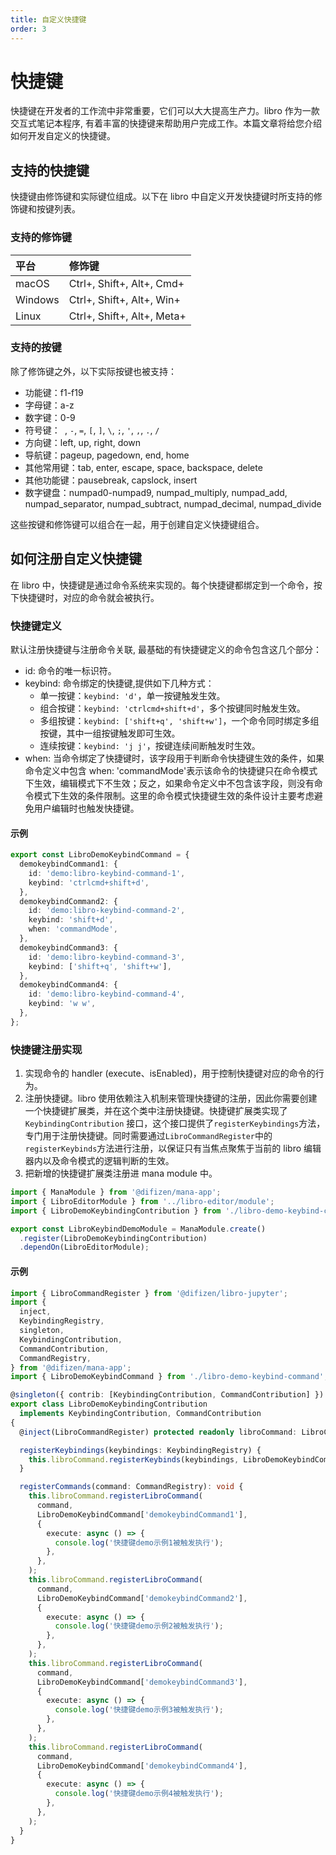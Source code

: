 ```yaml
---
title: 自定义快捷键
order: 3
---
```


# 快捷键

快捷键在开发者的工作流中非常重要，它们可以大大提高生产力。libro 作为一款交互式笔记本程序, 有着丰富的快捷键来帮助用户完成工作。本篇文章将给您介绍如何开发自定义的快捷键。

## 支持的快捷键

快捷键由修饰键和实际键位组成。以下在 libro 中自定义开发快捷键时所支持的修饰键和按键列表。

### 支持的修饰键

| 平台    | 修饰键                     |
| :------ | :------------------------- |
| macOS   | Ctrl+, Shift+, Alt+, Cmd+  |
| Windows | Ctrl+, Shift+, Alt+, Win+  |
| Linux   | Ctrl+, Shift+, Alt+, Meta+ |

### 支持的按键

除了修饰键之外，以下实际按键也被支持：

- 功能键：f1-f19
- 字母键：a-z
- 数字键：0-9
- 符号键：` `, `-`, `=`, `[`, `]`, `\`, `;`, `'`, `,`, `.`, `/`
- 方向键：left, up, right, down
- 导航键：pageup, pagedown, end, home
- 其他常用键：tab, enter, escape, space, backspace, delete
- 其他功能键：pausebreak, capslock, insert
- 数字键盘：numpad0-numpad9, numpad_multiply, numpad_add, numpad_separator, numpad_subtract, numpad_decimal, numpad_divide

这些按键和修饰键可以组合在一起，用于创建自定义快捷键组合。

## 如何注册自定义快捷键

在 libro 中，快捷键是通过命令系统来实现的。每个快捷键都绑定到一个命令，按下快捷键时，对应的命令就会被执行。

### 快捷键定义

默认注册快捷键与注册命令关联, 最基础的有快捷键定义的命令包含这几个部分：

- id: 命令的唯一标识符。
- keybind: 命令绑定的快捷键,提供如下几种方式：
  - 单一按键：`keybind: 'd'`，单一按键触发生效。
  - 组合按键：`keybind: 'ctrlcmd+shift+d'`，多个按键同时触发生效。
  - 多组按键：`keybind: ['shift+q', 'shift+w']`，一个命令同时绑定多组按键，其中一组按键触发即可生效。
  - 连续按键：`keybind: 'j j'`，按键连续间断触发时生效。
- when: 当命令绑定了快捷键时，该字段用于判断命令快捷键生效的条件，如果命令定义中包含 when: 'commandMode'表示该命令的快捷键只在命令模式下生效，编辑模式下不生效；反之，如果命令定义中不包含该字段，则没有命令模式下生效的条件限制。这里的命令模式快捷键生效的条件设计主要考虑避免用户编辑时也触发快捷键。

#### 示例

```typescript
export const LibroDemoKeybindCommand = {
  demokeybindCommand1: {
    id: 'demo:libro-keybind-command-1',
    keybind: 'ctrlcmd+shift+d',
  },
  demokeybindCommand2: {
    id: 'demo:libro-keybind-command-2',
    keybind: 'shift+d',
    when: 'commandMode',
  },
  demokeybindCommand3: {
    id: 'demo:libro-keybind-command-3',
    keybind: ['shift+q', 'shift+w'],
  },
  demokeybindCommand4: {
    id: 'demo:libro-keybind-command-4',
    keybind: 'w w',
  },
};
```

### 快捷键注册实现

1. 实现命令的 handler (execute、isEnabled)，用于控制快捷键对应的命令的行为。
2. 注册快捷键。libro 使用依赖注入机制来管理快捷键的注册，因此你需要创建一个快捷键扩展类，并在这个类中注册快捷键。快捷键扩展类实现了 `KeybindingContribution` 接口，这个接口提供了`registerKeybindings`方法，专门用于注册快捷键。同时需要通过`LibroCommandRegister`中的`registerKeybinds`方法进行注册，以保证只有当焦点聚焦于当前的 libro 编辑器内以及命令模式的逻辑判断的生效。
3. 把新增的快捷键扩展类注册进 mana module 中。

```typescript
import { ManaModule } from '@difizen/mana-app';
import { LibroEditorModule } from '../libro-editor/module';
import { LibroDemoKeybindingContribution } from './libro-demo-keybind-contribution';

export const LibroKeybindDemoModule = ManaModule.create()
  .register(LibroDemoKeybindingContribution)
  .dependOn(LibroEditorModule);
```

#### 示例

```typescript
import { LibroCommandRegister } from '@difizen/libro-jupyter';
import {
  inject,
  KeybindingRegistry,
  singleton,
  KeybindingContribution,
  CommandContribution,
  CommandRegistry,
} from '@difizen/mana-app';
import { LibroDemoKeybindCommand } from './libro-demo-keybind-command';

@singleton({ contrib: [KeybindingContribution, CommandContribution] })
export class LibroDemoKeybindingContribution
  implements KeybindingContribution, CommandContribution
{
  @inject(LibroCommandRegister) protected readonly libroCommand: LibroCommandRegister;

  registerKeybindings(keybindings: KeybindingRegistry) {
    this.libroCommand.registerKeybinds(keybindings, LibroDemoKeybindCommand);
  }

  registerCommands(command: CommandRegistry): void {
    this.libroCommand.registerLibroCommand(
      command,
      LibroDemoKeybindCommand['demokeybindCommand1'],
      {
        execute: async () => {
          console.log('快捷键demo示例1被触发执行');
        },
      },
    );
    this.libroCommand.registerLibroCommand(
      command,
      LibroDemoKeybindCommand['demokeybindCommand2'],
      {
        execute: async () => {
          console.log('快捷键demo示例2被触发执行');
        },
      },
    );
    this.libroCommand.registerLibroCommand(
      command,
      LibroDemoKeybindCommand['demokeybindCommand3'],
      {
        execute: async () => {
          console.log('快捷键demo示例3被触发执行');
        },
      },
    );
    this.libroCommand.registerLibroCommand(
      command,
      LibroDemoKeybindCommand['demokeybindCommand4'],
      {
        execute: async () => {
          console.log('快捷键demo示例4被触发执行');
        },
      },
    );
  }
}
```
